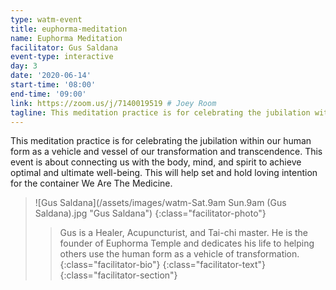 ```yaml
---
type: watm-event
title: euphorma-meditation
name: Euphorma Meditation
facilitator: Gus Saldana
event-type: interactive
day: 3
date: '2020-06-14'
start-time: '08:00'
end-time: '09:00'
link: https://zoom.us/j/7140019519 # Joey Room
tagline: This meditation practice is for celebrating the jubilation within our human form as a vehicle and vessel of our transformation and transcendence.
---
```


This meditation practice is for celebrating the jubilation within our human form as a vehicle and vessel of our transformation and transcendence. This event is about connecting us with the body, mind, and spirit to achieve optimal and ultimate well-being. This will help set and hold loving intention for the container We Are The Medicine.

> ![Gus Saldana](/assets/images/watm-Sat.9am Sun.9am (Gus Saldana).jpg "Gus Saldana")
> {:class="facilitator-photo"}
>
> > Gus is a Healer, Acupuncturist, and Tai-chi master. He is the founder of Euphorma Temple and dedicates his life to helping others use the human form as a vehicle of transformation.
> > {:class="facilitator-bio"}
> {:class="facilitator-text"}
{:class="facilitator-section"}

